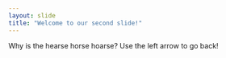 ```yaml
---
layout: slide
title: "Welcome to our second slide!"
---
```

Why is the hearse horse hoarse?
Use the left arrow to go back!
